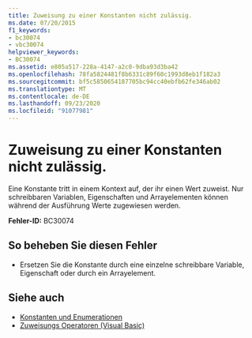 ```yaml
---
title: Zuweisung zu einer Konstanten nicht zulässig.
ms.date: 07/20/2015
f1_keywords:
- bc30074
- vbc30074
helpviewer_keywords:
- BC30074
ms.assetid: e805a517-228a-4147-a2c0-9dba93d3ba42
ms.openlocfilehash: 78fa5824481f8b6331c89f60c1993d8eb1f182a3
ms.sourcegitcommit: bf5c5850654187705bc94cc40ebfb62fe346ab02
ms.translationtype: MT
ms.contentlocale: de-DE
ms.lasthandoff: 09/23/2020
ms.locfileid: "91077981"
---
```

# <a name="constant-cannot-be-the-target-of-an-assignment"></a>Zuweisung zu einer Konstanten nicht zulässig.

Eine Konstante tritt in einem Kontext auf, der ihr einen Wert zuweist. Nur schreibbaren Variablen, Eigenschaften und Arrayelementen können während der Ausführung Werte zugewiesen werden.  
  
 **Fehler-ID:** BC30074  
  
## <a name="to-correct-this-error"></a>So beheben Sie diesen Fehler  
  
- Ersetzen Sie die Konstante durch eine einzelne schreibbare Variable, Eigenschaft oder durch ein Arrayelement.  
  
## <a name="see-also"></a>Siehe auch

- [Konstanten und Enumerationen](../programming-guide/language-features/constants-enums/index.md)
- [Zuweisungs Operatoren (Visual Basic)](../language-reference/operators/assignment-operators.md)
